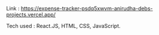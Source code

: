 Link :  https://expense-tracker-psdq5xwvm-anirudha-debs-projects.vercel.app/

Tech used : React.JS, HTML, CSS, JavaScript.

